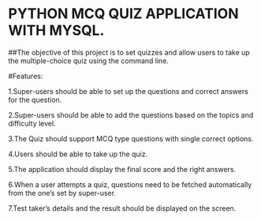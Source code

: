                       
# PYTHON MCQ QUIZ APPLICATION WITH MYSQL.


##The objective of this project is to set quizzes and allow users to take up the multiple-choice quiz using the command line.

#Features:

1.Super-users should be able to set up the questions and correct answers for the question.

2.Super-users should be able to add the questions based on the topics and difficulty level.

3.The Quiz should support MCQ type questions with single correct options.

4.Users should be able to take up the quiz.

5.The application should display the final score and the right answers.

6.When a user attempts a quiz, questions need to be fetched automatically from the one’s set by super-user.

7.Test taker’s details and the result should be displayed on the screen.
